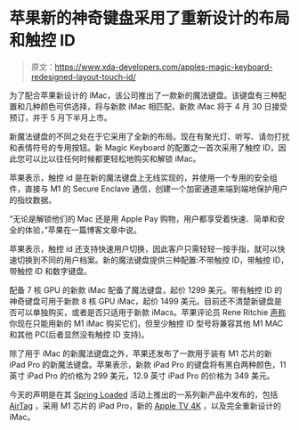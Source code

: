 # 苹果新的神奇键盘采用了重新设计的布局和触控 ID

> 原文：<https://www.xda-developers.com/apples-magic-keyboard-redesigned-layout-touch-id/>

为了配合苹果新设计的 iMac，该公司推出了一款新的魔法键盘。该键盘有三种配置和几种颜色可供选择，将与新款 iMac 相匹配，新款 iMac 将于 4 月 30 日接受预订，并于 5 月下半月上市。

新魔法键盘的不同之处在于它采用了全新的布局。现在有聚光灯、听写、请勿打扰和表情符号的专用按钮。新 Magic Keyboard 的配置之一首次采用了触控 ID，因此您可以比以往任何时候都更轻松地购买和解锁 iMac。

苹果表示，触控 id 是在新的魔法键盘上无线实现的，并使用一个专用的安全组件，直接与 M1 的 Secure Enclave 通信，创建一个加密通道来端到端地保护用户的指纹数据。

“无论是解锁他们的 Mac 还是用 Apple Pay 购物，用户都享受着快速、简单和安全的体验，”苹果在一篇博客文章中说。

苹果表示，触控 id 还支持快速用户切换，因此客户只需轻轻一按手指，就可以快速切换到不同的用户档案。新的魔法键盘提供三种配置:不带触控 ID，带触控 ID，带触控 ID 和数字键盘。

配备 7 核 GPU 的新款 iMac 配备了魔法键盘，起价 1299 美元。带有触控 ID 的神奇键盘可用于新款 8 核 GPU iMac，起价 1499 美元。目前还不清楚新键盘是否可以单独购买，或者是否只适用于新款 iMacs。苹果评论员 Rene Ritchie [声称](https://twitter.com/reneritchie/status/1384588508820647940)你现在只能用新的 M1 iMac 购买它们，但至少触控 ID 型号将兼容其他 M1 MAC 和其他 PC(后者显然没有触控 ID 支持)。

除了用于 iMac 的新魔法键盘之外，苹果还发布了一款用于装有 M1 芯片的新 iPad Pro 的新魔法键盘。苹果表示，新款 iPad Pro 的键盘将有黑白两种颜色，11 英寸 iPad Pro 的价格为 299 美元，12.9 英寸 iPad Pro 的价格为 349 美元。

今天的声明是在其 [Spring Loaded](https://www.xda-developers.com/tag/spring-loaded/) 活动上推出的一系列新产品中发布的，包括 [AirTag](https://www.xda-developers.com/apple-airtag-location-tracking-lost-items/) ，采用 M1 芯片的 iPad Pro，新的 [Apple TV 4K](https://www.xda-developers.com/apple-tv-4k-revealed-with-a12-bionic-chip-and-new-siri-remote/) ，以及完全重新设计的 iMac。